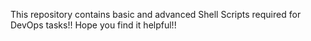 This repository contains basic and advanced Shell Scripts required for DevOps tasks!!
Hope you find it helpful!!
